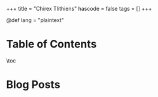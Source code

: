 +++
title = "Chirex Tlithiens"
hascode = false
tags = []
+++

@def lang = "plaintext"

# Table of Contents

\toc

# Blog Posts
